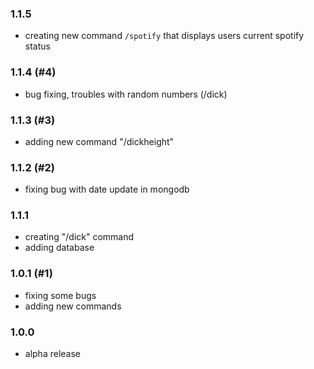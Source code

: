 ### 1.1.5
- creating new command ```/spotify``` that displays users current spotify status

### 1.1.4 (#4)
- bug fixing, troubles with random numbers (/dick)

### 1.1.3 (#3)
- adding new command "/dickheight"

### 1.1.2 (#2)
- fixing bug with date update in mongodb

### 1.1.1
- creating "/dick" command
- adding database

### 1.0.1 (#1)
- fixing some bugs
- adding new commands

### 1.0.0
- alpha release
